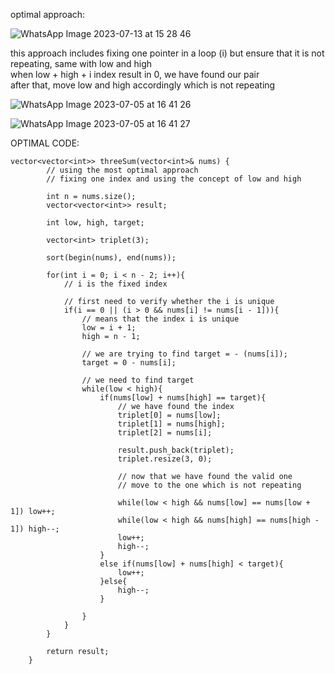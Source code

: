optimal approach:           

![WhatsApp Image 2023-07-13 at 15 28 46](https://github.com/RohithBoppey/leetcode-sol/assets/73538974/9a90af02-5385-44b4-b478-4407cbd60ced)

this approach includes fixing one pointer in a loop (i) but ensure that it is not repeating, same with low and high     
when low + high + i index result in 0, we have found our pair       
after that, move low and high accordingly which is not repeating

![WhatsApp Image 2023-07-05 at 16 41 26](https://user-images.githubusercontent.com/73538974/251131823-568f9ae4-0f5c-45e4-bb68-64beeaaf851e.jpg)
            
![WhatsApp Image 2023-07-05 at 16 41 27](https://user-images.githubusercontent.com/73538974/251131862-64c20ccc-f4a9-4982-b613-e5b90388c896.jpg)

OPTIMAL CODE:
```
vector<vector<int>> threeSum(vector<int>& nums) {
        // using the most optimal approach
        // fixing one index and using the concept of low and high
        
        int n = nums.size();
        vector<vector<int>> result;
        
        int low, high, target;
        
        vector<int> triplet(3);
        
        sort(begin(nums), end(nums));
        
        for(int i = 0; i < n - 2; i++){
            // i is the fixed index
            
            // first need to verify whether the i is unique
            if(i == 0 || (i > 0 && nums[i] != nums[i - 1])){
                // means that the index i is unique
                low = i + 1;
                high = n - 1;
                
                // we are trying to find target = - (nums[i]);
                target = 0 - nums[i];
                
                // we need to find target
                while(low < high){
                    if(nums[low] + nums[high] == target){
                        // we have found the index
                        triplet[0] = nums[low];
                        triplet[1] = nums[high];
                        triplet[2] = nums[i];
                        
                        result.push_back(triplet);
                        triplet.resize(3, 0);
                        
                        // now that we have found the valid one
                        // move to the one which is not repeating
                        
                        while(low < high && nums[low] == nums[low + 1]) low++;
                        while(low < high && nums[high] == nums[high - 1]) high--;
                        low++;
                        high--;
                    }
                    else if(nums[low] + nums[high] < target){
                        low++;
                    }else{
                        high--;
                    }
                    
                }
            }
        }
        
        return result;
    }
```
